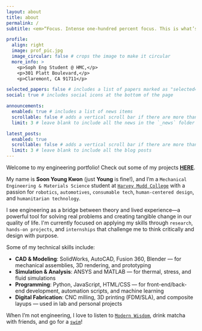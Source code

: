 ```yaml
---
layout: about
title: about
permalink: /
subtitle: <em>“Focus. Intense one-hundred percent focus. This is what’s going to get you through.”<em>

profile:
  align: right
  image: prof_pic.jpg
  image_circular: false # crops the image to make it circular
  more_info: >
    <p>Soph Eng Student @ HMC,</p>
    <p>301 Platt Boulevard,</p>
    <p>Claremont, CA 91711</p>

selected_papers: false # includes a list of papers marked as "selected={true}"
social: true # includes social icons at the bottom of the page

announcements:
  enabled: true # includes a list of news items
  scrollable: false # adds a vertical scroll bar if there are more than 3 news items
  limit: 3 # leave blank to include all the news in the `_news` folder

latest_posts:
  enabled: true
  scrollable: false # adds a vertical scroll bar if there are more than 3 new posts items
  limit: 3 # leave blank to include all the blog posts
---
```



Welcome to my engineering portfolio! Check out some of my projects [**HERE**](https://soonyoungkwon23.github.io/projects/).

My name is **Soon Young Kwon** (just **Young** is fine!), and I’m a `Mechanical Engineering & Materials Science` student at [`Harvey Mudd College`](https://www.hmc.edu/) with a passion for `robotics`, `automotives`, `consumable tech`, `human-centered design`, and `humanitarian technology`.

I see engineering as a bridge between theory and lived experience—a powerful tool for solving real problems and creating tangible change in our quality of life. I'm currently focused on applying my skills through `research`, `hands-on projects`, and `internships` that challenge me to think critically and design with purpose.

Some of my technical skills include: 
- **CAD & Modeling**: SolidWorks, AutoCAD, Fusion 360, Blender — for mechanical assemblies, 3D rendering, and prototyping  
- **Simulation & Analysis**: ANSYS and MATLAB — for thermal, stress, and fluid simulations  
- **Programming**: Python, JavaScript, HTML/CSS — for front-end/back-end development, automation scripts, and machine learning  
- **Digital Fabrication**: CNC milling, 3D printing (FDM/SLA), and composite layups — used in lab and personal projects  

When I’m not engineering, I love to listen to [`Modern Wisdom`](https://open.spotify.com/show/0XrOqvxlqQI6bmdYHuIVnr), drink matcha with friends, and go for a [`swim`](https://www.swimcloud.com/swimmer/1996834/)!
